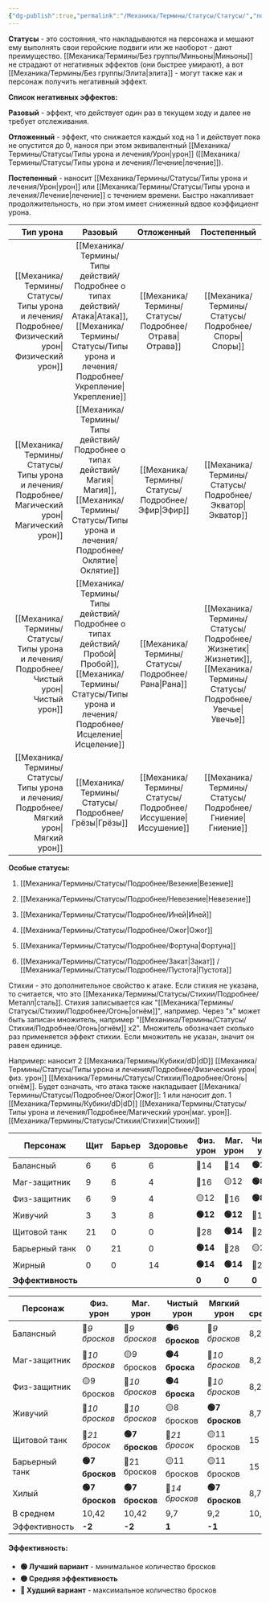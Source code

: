 ```yaml
---
{"dg-publish":true,"permalink":"/Механика/Термины/Статусы/Статусы/","noteIcon":"","created":"2025-08-21T13:47:43.536+03:00","updated":"2025-09-28T08:08:46.984+03:00"}
---
```




**Статусы** - это состояния, что накладываются на персонажа и мешают ему выполнять свои геройские подвиги или же наоборот - дают преимущество. [[Механика/Термины/Без группы/Миньоны\|Миньоны]] не страдают от негативных эффектов (они быстрее умирают), а вот [[Механика/Термины/Без группы/Элита\|элита]] - могут также как и персонаж получить негативный эффект. 

**Список негативных эффектов:**

**Разовый** - эффект, что действует один раз в текущем ходу и далее не требует отслеживания.

**Отложенный** - эффект, что снижается каждый ход на 1 и действует пока не опустится до 0, нанося при этом эквивалентный [[Механика/Термины/Статусы/Типы урона и лечения/Урон\|урон]] ([[Механика/Термины/Статусы/Типы урона и лечения/Лечение\|лечение]]).

**Постепенный** - наносит [[Механика/Термины/Статусы/Типы урона и лечения/Урон\|урон]] или [[Механика/Термины/Статусы/Типы урона и лечения/Лечение\|лечение]] с течением времени. Быстро накапливает продолжительность, но при этом имеет сниженный вдвое коэффициент урона.


|           Тип урона |          Разовый          |  Отложенный   |       Постепенный        |
| ------------------: | :-----------------------: | :-----------: | :----------------------: |
| [[Механика/Термины/Статусы/Типы урона и лечения/Подробнее/Физический урон\|Физический урон]] | [[Механика/Термины/Типы действий/Подробнее о типах действий/Атака\|Атака]], [[Механика/Термины/Статусы/Типы урона и лечения/Подробнее/Укрепление\|Укрепление]] |  [[Механика/Термины/Статусы/Подробнее/Отрава\|Отрава]]   |        [[Механика/Термины/Статусы/Подробнее/Споры\|Споры]]         |
| [[Механика/Термины/Статусы/Типы урона и лечения/Подробнее/Магический урон\|Магический урон]] |  [[Механика/Термины/Типы действий/Подробнее о типах действий/Магия\|Магия]], [[Механика/Термины/Статусы/Типы урона и лечения/Подробнее/Оклятие\|Оклятие]]   |   [[Механика/Термины/Статусы/Подробнее/Эфир\|Эфир]]    |       [[Механика/Термины/Статусы/Подробнее/Экватор\|Экватор]]        |
|     [[Механика/Термины/Статусы/Типы урона и лечения/Подробнее/Чистый урон\|Чистый урон]] | [[Механика/Термины/Типы действий/Подробнее о типах действий/Пробой\|Пробой]], [[Механика/Термины/Статусы/Типы урона и лечения/Подробнее/Исцеление\|Исцеление]] |   [[Механика/Термины/Статусы/Подробнее/Рана\|Рана]]    | [[Механика/Термины/Статусы/Подробнее/Жизнетик\|Жизнетик]], [[Механика/Термины/Статусы/Подробнее/Увечье\|Увечье]] |
|     [[Механика/Термины/Статусы/Типы урона и лечения/Подробнее/Мягкий урон\|Мягкий урон]] |         [[Механика/Термины/Статусы/Подробнее/Грёзы\|Грёзы]]         | [[Механика/Термины/Статусы/Подробнее/Иссушение\|Иссушение]] |       [[Механика/Термины/Статусы/Подробнее/Гниение\|Гниение]]        |


**Особые статусы:**
1. [[Механика/Термины/Статусы/Подробнее/Везение\|Везение]]
2. [[Механика/Термины/Статусы/Подробнее/Невезение\|Невезение]]
3. [[Механика/Термины/Статусы/Подробнее/Иней\|Иней]]
4. [[Механика/Термины/Статусы/Подробнее/Ожог\|Ожог]]

5. [[Механика/Термины/Статусы/Подробнее/Фортуна\|Фортуна]]

6. [[Механика/Термины/Статусы/Подробнее/Закат\|Закат]] / [[Механика/Термины/Статусы/Подробнее/Пустота\|Пустота]]

Стихии - это дополнительное свойство к атаке. Если стихия не указана, то считается, что это [[Механика/Термины/Статусы/Стихии/Подробнее/Металл\|сталь]]. Стихия записывается как "[[Механика/Термины/Статусы/Стихии/Подробнее/Огонь\|огнём]]", например. Через "х" может быть записан множитель, например "[[Механика/Термины/Статусы/Стихии/Подробнее/Огонь\|огнём]] х2". Множитель обозначает сколько раз применяется эффект стихии. Если множитель не указан, значит он равен единице. 

Например: наносит 2 [[Механика/Термины/Кубики/dD\|dD]] [[Механика/Термины/Статусы/Типы урона и лечения/Подробнее/Физический урон\|физ. урон]] [[Механика/Термины/Статусы/Стихии/Подробнее/Огонь\|огнём]]. Будет означать, что атака также накладывает [[Механика/Термины/Статусы/Подробнее/Ожог\|Ожог]]: 1 или наносит доп. 1 [[Механика/Термины/Кубики/dD\|dD]] [[Механика/Термины/Статусы/Типы урона и лечения/Подробнее/Магический урон\|маг. урон]]. 
[[Механика/Термины/Статусы/Стихии/Стихии\|Стихии]]


| Персонаж          | Щит | Барьер | Здоровье | Физ. урон | Маг. урон | Чистый урон | Мягкий   |
| ----------------- | --- | ------ | -------- | --------- | --------- | ----------- | -------- |
| Балансный         | 6   | 6      | 6        | 🔴14      | 🔴14      | **🟢12**    | 🔴18     |
| Маг-защитник      | 9   | 6      | 4        | 🔴16      | 🟡12      | **🟢8**     | 🔴19     |
| Физ-защитник      | 6   | 9      | 4        | 🟡12      | 🔴16      | **🟢8**     | 🔴19     |
| Живучий           | 3   | 3      | 8        | **🟢12**  | **🟢12**  | 🔴16        | 🟡14     |
| Щитовой танк      | 21  | 0      | 0        | 🔴28      | **🟢14**  | 🔴28        | 🟡21     |
| Барьерный танк    | 0   | 21     | 0        | **🟢14**  | 🔴28      | 🟡21        | 🟡21     |
| Жирный            | 0   | 0      | 14       | **🟢14**  | **🟢14**  | 🔴28        | **🟢14** |
| **Эффективность** |     |        |          | **0**     | **0**     | **0**       | **-2**   |


| Персонаж       | Физ. урон       | Маг. урон       | Чистый урон     | Мягкий урон     | В среднем |     
| -------------- | --------------- | --------------- | --------------- | --------------- | --------- | 
| Балансный      | 🔴*9 бросков*   | 🔴*9 бросков*   | **🟢6 бросков** | 🔴*9 бросков*   | 8,25      |     
| Маг-защитник   | 🔴*10 бросков*  | 🟡9 бросков     | **🟢4 броска**  | 🔴*10 бросков*  | 8,25      |     
| Физ-защитник   | 🟡9 бросков     | 🔴*10 бросков*  | **🟢4 броска**  | 🔴*10 бросков*  | 8,25      |     
| Живучий        | 🔴*10 бросков*  | 🔴*10 бросков*  | 🟡8 бросков     | **🟢7 бросков** | 8,75      |     
| Щитовой танк   | 🔴*21 бросок*   | **🟢7 бросков** | 🔴*21 бросок*   | 🟡11 бросков    | 15        |     
| Барьерный танк | **🟢7 бросков** | 🔴21 бросков    | 🟡11 бросков    | 🟡11 бросков    | 15        |     
| Хилый          | **🟢7 бросков** | **🟢7 бросков** | 🔴*14 бросков*  | **🟢7 бросков** | 8,75      |     
| В среднем      | 10,42           | 10,42           | 9,7             | 9,2             | 10,3      |     
| Эффективность  | **-2**          | **-2**          | **1**           | **-1**          |           |     


#### Эффективность:
- **🟢 Лучший вариант** - минимальное количество бросков
- **🟡 Средняя эффективность**
- **🔴 Худший вариант** - максимальное количество бросков